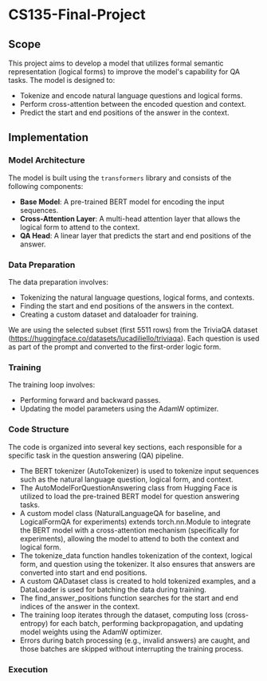 # CS135-Final-Project

## Scope
This project aims to develop a model that utilizes formal semantic representation (logical forms) to improve the model's capability for QA tasks. The model is designed to:
- Tokenize and encode natural language questions and logical forms.
- Perform cross-attention between the encoded question and context.
- Predict the start and end positions of the answer in the context.

## Implementation
### Model Architecture

The model is built using the `transformers` library and consists of the following components:
- **Base Model**: A pre-trained BERT model for encoding the input sequences.
- **Cross-Attention Layer**: A multi-head attention layer that allows the logical form to attend to the context.
- **QA Head**: A linear layer that predicts the start and end positions of the answer.

### Data Preparation

The data preparation involves:
- Tokenizing the natural language questions, logical forms, and contexts.
- Finding the start and end positions of the answers in the context.
- Creating a custom dataset and dataloader for training.

We are using the selected subset (first 5511 rows) from the TriviaQA dataset (https://huggingface.co/datasets/lucadiliello/triviaqa). Each question is used as part of the prompt and converted to the first-order logic form.

### Training

The training loop involves:
- Performing forward and backward passes.
- Updating the model parameters using the AdamW optimizer.

### Code Structure

The code is organized into several key sections, each responsible for a specific task in the question answering (QA) pipeline.
- The BERT tokenizer (AutoTokenizer) is used to tokenize input sequences such as the natural language question, logical form, and context.
- The AutoModelForQuestionAnswering class from Hugging Face is utilized to load the pre-trained BERT model for question answering tasks.
- A custom model class (NaturalLanguageQA for baseline, and LogicalFormQA for experiments) extends torch.nn.Module to integrate the BERT model with a cross-attention mechanism (specifically for experiments), allowing the model to attend to both the context and logical form.
- The tokenize_data function handles tokenization of the context, logical form, and question using the tokenizer. It also ensures that answers are converted into start and end positions.
- A custom QADataset class is created to hold tokenized examples, and a DataLoader is used for batching the data during training.
- The find_answer_positions function searches for the start and end indices of the answer in the context.
- The training loop iterates through the dataset, computing loss (cross-entropy) for each batch, performing backpropagation, and updating model weights using the AdamW optimizer.
- Errors during batch processing (e.g., invalid answers) are caught, and those batches are skipped without interrupting the training process.

### Execution

